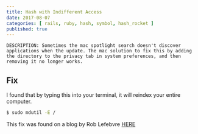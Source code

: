 ```yaml
---
title: Hash with Indifferent Access
date: 2017-08-07
categories: [ rails, ruby, hash, symbol, hash_rocket ]
published: true
---
```


    DESCRIPTION: Sometimes the mac spotlight search doesn't discover applications when the update. The mac solution to fix this by adding the directory to the privacy tab in system preferences, and then removing it no longer works.

## Fix

I found that by typing this into your terminal, it will reindex your entire computer.

```sh
$ sudo mdutil -E /
```

This fix was found on a blog by Rob Lefebvre [HERE](https://www.cultofmac.com/154458/re-index-spotlight-from-the-terminal-re-gain-valuable-time-for-life-os-x-tips/)
